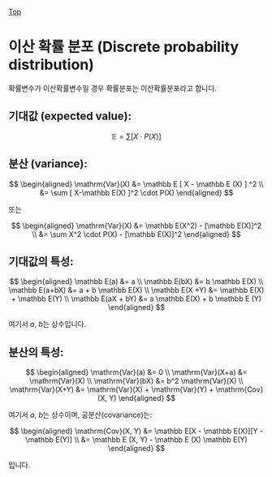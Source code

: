 [Top](index.md)

# 이산 확률 분포 (Discrete probability distribution)

확률변수가 이산확률변수일 경우 확률분포는 이산확률분포라고 합니다.

## 기대값 (expected value):

$$
\mathbb E = \sum [ X \cdot P(X) ]
$$



## 분산 (variance):

$$
\begin{aligned}
\mathrm{Var}(X)
&= \mathbb E [ X - \mathbb E (X) ] ^2 \\
&= \sum [ X-\mathbb E(X) ]^2 \cdot P(X)
\end{aligned}
$$



또는

$$
\begin{aligned}
\mathrm{Var}(X)
&= \mathbb E(X^2) - [\mathbb E(X)]^2 \\
&= \sum X^2 \cdot P(X) - [\mathbb E(X)]^2
\end{aligned}
$$



## 기대값의 특성:

$$
\begin{aligned}
\mathbb E(a) &= a \\
\mathbb E(bX) &= b \mathbb E(X) \\
\mathbb E(a+bX) &= a + b \mathbb E(X) \\
\mathbb E(X +Y) &= \mathbb E(X) + \mathbb E(Y) \\
\mathbb E(aX + bY) &= a \mathbb E(X) + b \mathbb E (Y)
\end{aligned}
$$

여기서 $a$, $b$는 상수입니다.

## 분산의 특성:

$$
\begin{aligned}
\mathrm{Var}(a) &= 0 \\
\mathrm{Var}(X+a) &= \mathrm{Var}(X) \\
\mathrm{Var}(bX) &= b^2 \mathrm{Var}(X) \\
\mathrm{Var}(X+Y) &= \mathrm{Var}(X) + \mathrm{Var}(Y) + \mathrm{Cov}(X, Y)
\end{aligned}
$$

여기서 $a$, $b$는 상수이며, 공분산(covariance)는:

$$
\begin{aligned}
\mathrm{Cov}(X, Y) &= \mathbb E[X - \mathbb E(X)][Y - \mathbb E(Y)] \\
&= \mathbb E (X, Y) - \mathbb E (X) \mathbb E(Y)
\end{aligned}
$$

입니다.
